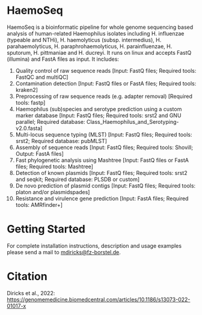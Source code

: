 # HaemoSeq
HaemoSeq is a bioinformatic pipeline for whole genome sequencing based analysis of human-related Haemophilus isolates including H. influenzae (typeable and NTHi), H. haemolyticus (subsp. intermedius), H. parahaemolyticus, H. paraphrohaemolyticus, H. parainfluenzae, H. sputorum, H. pittmaniae and H. ducreyi.
It runs on linux and accepts FastQ (illumina) and FastA files as input.
It includes:

1.	Quality control of raw sequence reads
[Input: FastQ files; Required tools: FastQC and multiQC]
2.	Contamination detection 
[Input: FastQ files or FastA files; Required tools: kraken2]
3.	Preprocessing of raw sequence reads (e.g. adapter removal) 
[Required tools: fastp]
4.	Haemophilus (sub)species and serotype prediction using a custom marker database 
[Input: FastQ files; Required tools: srst2 and GNU parallel; Required database: Class_Haemophilus_and_Serotyping-v2.0.fasta]
5.	Multi-locus sequence typing (MLST)
[Input: FastQ files; Required tools: srst2; Required database: pubMLST]
6.	Assembly of sequence reads
[Input: FastQ files; Required tools: Shovill; Output: FastA files]
7.	Fast phylogenetic analysis using Mashtree
[Input: FastQ files or FastA files; Required tools: Mashtree]
8.	Detection of known plasmids
[Input: FastQ files; Required tools: srst2 and seqkit; Required database: PLSDB or custom]
9.	De novo prediction of plasmid contigs
[Input: FastQ files; Required tools: platon and/or plasmidspades]
10.	Resistance and virulence gene prediction
[Input: FastA files; Required tools: AMRfinder+]


# Getting Started
For complete installation instructions, description and usage examples please send a mail to mdiricks@fz-borstel.de.

# Citation
Diricks et al., 2022: https://genomemedicine.biomedcentral.com/articles/10.1186/s13073-022-01017-x

